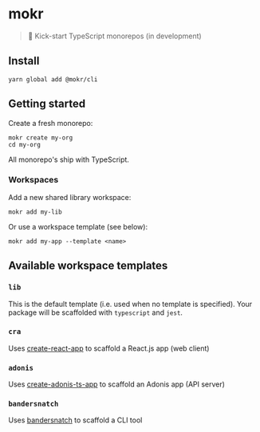 # mokr

> 👢 Kick-start TypeScript monorepos (in development)

## Install

```
yarn global add @mokr/cli
```

## Getting started

Create a fresh monorepo:

```
mokr create my-org
cd my-org
```

All monorepo's ship with TypeScript.

### Workspaces

Add a new shared library workspace:

```
mokr add my-lib
```

Or use a workspace template (see below):

```
mokr add my-app --template <name>
```

## Available workspace templates

### `lib`

This is the default template (i.e. used when no template is specified). Your
package will be scaffolded with `typescript` and `jest`.

### `cra`

Uses [create-react-app](https://create-react-app.dev/) to scaffold a React.js
app (web client)

### `adonis`

Uses [create-adonis-ts-app](https://github.com/AdonisCommunity/create-adonis-ts-app)
to scaffold an Adonis app (API server)

### `bandersnatch`

Uses [bandersnatch](https://github.com/hongaar/bandersnatch) to scaffold a CLI
tool
